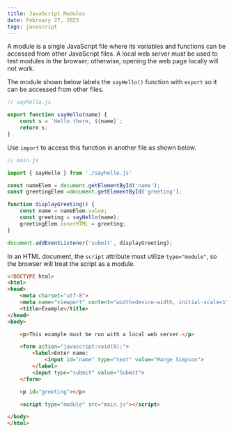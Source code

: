 ```yaml
---
title: JavaScript Modules
date: February 27, 2023
tags: javascript
---
```


A module is a single JavaScript file where its variables and functions can be accessed from other JavaScript files. A local web server must be used to test modules in the browser; otherwise, opening the web page locally will not work.

The module shown below labels the `sayHello()` function with `export` so it can be accessed from other files.

```javascript
// sayhello.js

export function sayHello(name) {
    const s = `Hello there, ${name}`;
    return s;
}
```

Use `import` to access this function in another file as shown below.

```javascript
// main.js

import { sayHello } from './sayhello.js'

const nameElem = document.getElementById('name');
const greetingElem =document.getElementById('greeting');

function displayGreeting() {
    const name = nameElem.value;
    const greeting = sayHello(name);
    greetingElem.innerHTML = greeting;
}

document.addEventListener('submit', displayGreeting);
```

In an HTML document, the `script` attribute must utilize `type="module"`, so the browser will treat the script as a module.

```html
<!DOCTYPE html>
<html>
<head>
    <meta charset="utf-8">
    <meta name="viewport" content="width=device-width, initial-scale=1">
    <title>Example</title>
</head>
<body>

    <p>This example must be run with a local web server.</p>

    <form action="javascript:void(0);">
        <label>Enter name:
            <input id="name" type="text" value="Marge Simpson">
        </label>
        <input type="submit" value="Submit">
    </form>

    <p id="greeting"></p>

    <script type="module" src="main.js"></script>

</body>
</html>
```
